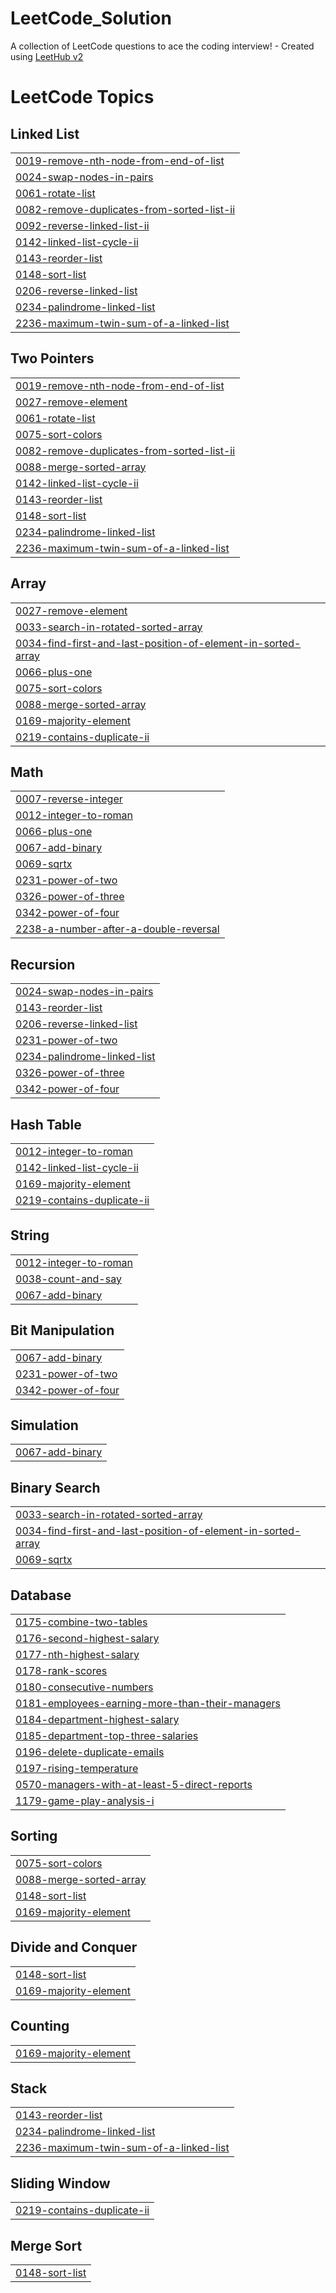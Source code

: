 # LeetCode_Solution
A collection of LeetCode questions to ace the coding interview! - Created using [LeetHub v2](https://github.com/arunbhardwaj/LeetHub-2.0)

<!---LeetCode Topics Start-->
# LeetCode Topics
## Linked List
|  |
| ------- |
| [0019-remove-nth-node-from-end-of-list](https://github.com/PrashantVS18/LeetCode_Solution/tree/master/0019-remove-nth-node-from-end-of-list) |
| [0024-swap-nodes-in-pairs](https://github.com/PrashantVS18/LeetCode_Solution/tree/master/0024-swap-nodes-in-pairs) |
| [0061-rotate-list](https://github.com/PrashantVS18/LeetCode_Solution/tree/master/0061-rotate-list) |
| [0082-remove-duplicates-from-sorted-list-ii](https://github.com/PrashantVS18/LeetCode_Solution/tree/master/0082-remove-duplicates-from-sorted-list-ii) |
| [0092-reverse-linked-list-ii](https://github.com/PrashantVS18/LeetCode_Solution/tree/master/0092-reverse-linked-list-ii) |
| [0142-linked-list-cycle-ii](https://github.com/PrashantVS18/LeetCode_Solution/tree/master/0142-linked-list-cycle-ii) |
| [0143-reorder-list](https://github.com/PrashantVS18/LeetCode_Solution/tree/master/0143-reorder-list) |
| [0148-sort-list](https://github.com/PrashantVS18/LeetCode_Solution/tree/master/0148-sort-list) |
| [0206-reverse-linked-list](https://github.com/PrashantVS18/LeetCode_Solution/tree/master/0206-reverse-linked-list) |
| [0234-palindrome-linked-list](https://github.com/PrashantVS18/LeetCode_Solution/tree/master/0234-palindrome-linked-list) |
| [2236-maximum-twin-sum-of-a-linked-list](https://github.com/PrashantVS18/LeetCode_Solution/tree/master/2236-maximum-twin-sum-of-a-linked-list) |
## Two Pointers
|  |
| ------- |
| [0019-remove-nth-node-from-end-of-list](https://github.com/PrashantVS18/LeetCode_Solution/tree/master/0019-remove-nth-node-from-end-of-list) |
| [0027-remove-element](https://github.com/PrashantVS18/LeetCode_Solution/tree/master/0027-remove-element) |
| [0061-rotate-list](https://github.com/PrashantVS18/LeetCode_Solution/tree/master/0061-rotate-list) |
| [0075-sort-colors](https://github.com/PrashantVS18/LeetCode_Solution/tree/master/0075-sort-colors) |
| [0082-remove-duplicates-from-sorted-list-ii](https://github.com/PrashantVS18/LeetCode_Solution/tree/master/0082-remove-duplicates-from-sorted-list-ii) |
| [0088-merge-sorted-array](https://github.com/PrashantVS18/LeetCode_Solution/tree/master/0088-merge-sorted-array) |
| [0142-linked-list-cycle-ii](https://github.com/PrashantVS18/LeetCode_Solution/tree/master/0142-linked-list-cycle-ii) |
| [0143-reorder-list](https://github.com/PrashantVS18/LeetCode_Solution/tree/master/0143-reorder-list) |
| [0148-sort-list](https://github.com/PrashantVS18/LeetCode_Solution/tree/master/0148-sort-list) |
| [0234-palindrome-linked-list](https://github.com/PrashantVS18/LeetCode_Solution/tree/master/0234-palindrome-linked-list) |
| [2236-maximum-twin-sum-of-a-linked-list](https://github.com/PrashantVS18/LeetCode_Solution/tree/master/2236-maximum-twin-sum-of-a-linked-list) |
## Array
|  |
| ------- |
| [0027-remove-element](https://github.com/PrashantVS18/LeetCode_Solution/tree/master/0027-remove-element) |
| [0033-search-in-rotated-sorted-array](https://github.com/PrashantVS18/LeetCode_Solution/tree/master/0033-search-in-rotated-sorted-array) |
| [0034-find-first-and-last-position-of-element-in-sorted-array](https://github.com/PrashantVS18/LeetCode_Solution/tree/master/0034-find-first-and-last-position-of-element-in-sorted-array) |
| [0066-plus-one](https://github.com/PrashantVS18/LeetCode_Solution/tree/master/0066-plus-one) |
| [0075-sort-colors](https://github.com/PrashantVS18/LeetCode_Solution/tree/master/0075-sort-colors) |
| [0088-merge-sorted-array](https://github.com/PrashantVS18/LeetCode_Solution/tree/master/0088-merge-sorted-array) |
| [0169-majority-element](https://github.com/PrashantVS18/LeetCode_Solution/tree/master/0169-majority-element) |
| [0219-contains-duplicate-ii](https://github.com/PrashantVS18/LeetCode_Solution/tree/master/0219-contains-duplicate-ii) |
## Math
|  |
| ------- |
| [0007-reverse-integer](https://github.com/PrashantVS18/LeetCode_Solution/tree/master/0007-reverse-integer) |
| [0012-integer-to-roman](https://github.com/PrashantVS18/LeetCode_Solution/tree/master/0012-integer-to-roman) |
| [0066-plus-one](https://github.com/PrashantVS18/LeetCode_Solution/tree/master/0066-plus-one) |
| [0067-add-binary](https://github.com/PrashantVS18/LeetCode_Solution/tree/master/0067-add-binary) |
| [0069-sqrtx](https://github.com/PrashantVS18/LeetCode_Solution/tree/master/0069-sqrtx) |
| [0231-power-of-two](https://github.com/PrashantVS18/LeetCode_Solution/tree/master/0231-power-of-two) |
| [0326-power-of-three](https://github.com/PrashantVS18/LeetCode_Solution/tree/master/0326-power-of-three) |
| [0342-power-of-four](https://github.com/PrashantVS18/LeetCode_Solution/tree/master/0342-power-of-four) |
| [2238-a-number-after-a-double-reversal](https://github.com/PrashantVS18/LeetCode_Solution/tree/master/2238-a-number-after-a-double-reversal) |
## Recursion
|  |
| ------- |
| [0024-swap-nodes-in-pairs](https://github.com/PrashantVS18/LeetCode_Solution/tree/master/0024-swap-nodes-in-pairs) |
| [0143-reorder-list](https://github.com/PrashantVS18/LeetCode_Solution/tree/master/0143-reorder-list) |
| [0206-reverse-linked-list](https://github.com/PrashantVS18/LeetCode_Solution/tree/master/0206-reverse-linked-list) |
| [0231-power-of-two](https://github.com/PrashantVS18/LeetCode_Solution/tree/master/0231-power-of-two) |
| [0234-palindrome-linked-list](https://github.com/PrashantVS18/LeetCode_Solution/tree/master/0234-palindrome-linked-list) |
| [0326-power-of-three](https://github.com/PrashantVS18/LeetCode_Solution/tree/master/0326-power-of-three) |
| [0342-power-of-four](https://github.com/PrashantVS18/LeetCode_Solution/tree/master/0342-power-of-four) |
## Hash Table
|  |
| ------- |
| [0012-integer-to-roman](https://github.com/PrashantVS18/LeetCode_Solution/tree/master/0012-integer-to-roman) |
| [0142-linked-list-cycle-ii](https://github.com/PrashantVS18/LeetCode_Solution/tree/master/0142-linked-list-cycle-ii) |
| [0169-majority-element](https://github.com/PrashantVS18/LeetCode_Solution/tree/master/0169-majority-element) |
| [0219-contains-duplicate-ii](https://github.com/PrashantVS18/LeetCode_Solution/tree/master/0219-contains-duplicate-ii) |
## String
|  |
| ------- |
| [0012-integer-to-roman](https://github.com/PrashantVS18/LeetCode_Solution/tree/master/0012-integer-to-roman) |
| [0038-count-and-say](https://github.com/PrashantVS18/LeetCode_Solution/tree/master/0038-count-and-say) |
| [0067-add-binary](https://github.com/PrashantVS18/LeetCode_Solution/tree/master/0067-add-binary) |
## Bit Manipulation
|  |
| ------- |
| [0067-add-binary](https://github.com/PrashantVS18/LeetCode_Solution/tree/master/0067-add-binary) |
| [0231-power-of-two](https://github.com/PrashantVS18/LeetCode_Solution/tree/master/0231-power-of-two) |
| [0342-power-of-four](https://github.com/PrashantVS18/LeetCode_Solution/tree/master/0342-power-of-four) |
## Simulation
|  |
| ------- |
| [0067-add-binary](https://github.com/PrashantVS18/LeetCode_Solution/tree/master/0067-add-binary) |
## Binary Search
|  |
| ------- |
| [0033-search-in-rotated-sorted-array](https://github.com/PrashantVS18/LeetCode_Solution/tree/master/0033-search-in-rotated-sorted-array) |
| [0034-find-first-and-last-position-of-element-in-sorted-array](https://github.com/PrashantVS18/LeetCode_Solution/tree/master/0034-find-first-and-last-position-of-element-in-sorted-array) |
| [0069-sqrtx](https://github.com/PrashantVS18/LeetCode_Solution/tree/master/0069-sqrtx) |
## Database
|  |
| ------- |
| [0175-combine-two-tables](https://github.com/PrashantVS18/LeetCode_Solution/tree/master/0175-combine-two-tables) |
| [0176-second-highest-salary](https://github.com/PrashantVS18/LeetCode_Solution/tree/master/0176-second-highest-salary) |
| [0177-nth-highest-salary](https://github.com/PrashantVS18/LeetCode_Solution/tree/master/0177-nth-highest-salary) |
| [0178-rank-scores](https://github.com/PrashantVS18/LeetCode_Solution/tree/master/0178-rank-scores) |
| [0180-consecutive-numbers](https://github.com/PrashantVS18/LeetCode_Solution/tree/master/0180-consecutive-numbers) |
| [0181-employees-earning-more-than-their-managers](https://github.com/PrashantVS18/LeetCode_Solution/tree/master/0181-employees-earning-more-than-their-managers) |
| [0184-department-highest-salary](https://github.com/PrashantVS18/LeetCode_Solution/tree/master/0184-department-highest-salary) |
| [0185-department-top-three-salaries](https://github.com/PrashantVS18/LeetCode_Solution/tree/master/0185-department-top-three-salaries) |
| [0196-delete-duplicate-emails](https://github.com/PrashantVS18/LeetCode_Solution/tree/master/0196-delete-duplicate-emails) |
| [0197-rising-temperature](https://github.com/PrashantVS18/LeetCode_Solution/tree/master/0197-rising-temperature) |
| [0570-managers-with-at-least-5-direct-reports](https://github.com/PrashantVS18/LeetCode_Solution/tree/master/0570-managers-with-at-least-5-direct-reports) |
| [1179-game-play-analysis-i](https://github.com/PrashantVS18/LeetCode_Solution/tree/master/1179-game-play-analysis-i) |
## Sorting
|  |
| ------- |
| [0075-sort-colors](https://github.com/PrashantVS18/LeetCode_Solution/tree/master/0075-sort-colors) |
| [0088-merge-sorted-array](https://github.com/PrashantVS18/LeetCode_Solution/tree/master/0088-merge-sorted-array) |
| [0148-sort-list](https://github.com/PrashantVS18/LeetCode_Solution/tree/master/0148-sort-list) |
| [0169-majority-element](https://github.com/PrashantVS18/LeetCode_Solution/tree/master/0169-majority-element) |
## Divide and Conquer
|  |
| ------- |
| [0148-sort-list](https://github.com/PrashantVS18/LeetCode_Solution/tree/master/0148-sort-list) |
| [0169-majority-element](https://github.com/PrashantVS18/LeetCode_Solution/tree/master/0169-majority-element) |
## Counting
|  |
| ------- |
| [0169-majority-element](https://github.com/PrashantVS18/LeetCode_Solution/tree/master/0169-majority-element) |
## Stack
|  |
| ------- |
| [0143-reorder-list](https://github.com/PrashantVS18/LeetCode_Solution/tree/master/0143-reorder-list) |
| [0234-palindrome-linked-list](https://github.com/PrashantVS18/LeetCode_Solution/tree/master/0234-palindrome-linked-list) |
| [2236-maximum-twin-sum-of-a-linked-list](https://github.com/PrashantVS18/LeetCode_Solution/tree/master/2236-maximum-twin-sum-of-a-linked-list) |
## Sliding Window
|  |
| ------- |
| [0219-contains-duplicate-ii](https://github.com/PrashantVS18/LeetCode_Solution/tree/master/0219-contains-duplicate-ii) |
## Merge Sort
|  |
| ------- |
| [0148-sort-list](https://github.com/PrashantVS18/LeetCode_Solution/tree/master/0148-sort-list) |
<!---LeetCode Topics End-->